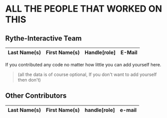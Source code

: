 # ALL THE PEOPLE THAT WORKED ON THIS

## Rythe-Interactive Team

| Last Name(s) | First Name(s)     | Handle[role]                           | E-Mail                            |
|--------------|-------------------|----------------------------------------|-----------------------------------|

If you contributed any code no matter how little you can add yourself here.

>(all the data is of course optional, If you don't want to add yourself then don't)

## Other Contributors
| Last Name(s) | First Name(s)     | handle[role]                     | e-mail                            |
|--------------|-------------------|----------------------------------|-----------------------------------|
